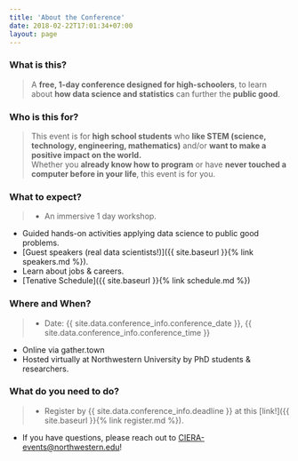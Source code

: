 ```yaml
---
title: 'About the Conference'
date: 2018-02-22T17:01:34+07:00
layout: page
---
```


### **What is this?**
> A **free, 1-day conference designed for high-schoolers**, to learn about **how data science and statistics** can further the **public good**. 

### **Who is this for?**
> This event is for **high school students** who **like STEM (science, technology, engineering, mathematics)** and/or **want to make a positive impact on the world.**   
Whether you **already know how to program** or have **never touched a computer before in your life**, this event is for you. 

### **What to expect?**
> - An immersive 1 day workshop.
- Guided hands-on activities applying data science to public good problems.
- [Guest speakers (real data scientists!)]({{ site.baseurl }}{% link speakers.md %}).
- Learn about jobs & careers.
- [Tenative Schedule]({{ site.baseurl }}{% link schedule.md %})

### **Where and When?**
> - Date: {{ site.data.conference_info.conference_date }}, {{ site.data.conference_info.conference_time }}
- Online via gather.town
- Hosted virtually at Northwestern University by PhD students & researchers.

### **What do you need to do?**
> - Register by {{ site.data.conference_info.deadline }} at this [link!]({{ site.baseurl }}{% link register.md %}).
- If you have questions, please reach out to <a href="mailto:CIERA-events@northwestern.edu"> CIERA-events@northwestern.edu</a>!

<!-- 
### **WHEN**
- Register by: {{ site.data.conference_info.deadline }} -->


<!-- - Talks by real data scientists.
- Hands-on exercises 
- Get advice for applying to college.
- Learn about careers in the science in the public good.
- Guided hands-on exercises in key statistics and data science topics
- [Speakers!]({{ site.baseurl }}{% link speakers.md %})
- Facetime with real data scientists
- College application advice? (confirm w/ Jillian)
- Learn about jobs & careers 
- [Tenative Schedule]({{ site.baseurl }}{% link schedule.md %}) -->


<!-- 



### **WHO?** 
- HIGH SCHOOL STUDENTS:
    - Who like STEM (science, technology, engineering, mathematics)
    - Who want to make a positive impact on the world

### **WHAT?**
- Immersive 1 day workshop
- Engaging demonstrations
- Guided hands-on activities
- [Guest speakers (real data scientists!)]({{ site.baseurl }}{% link speakers.md %})
- Learn about jobs & careers
- [Tenative Schedule]({{ site.baseurl }}{% link schedule.md %}) -->
